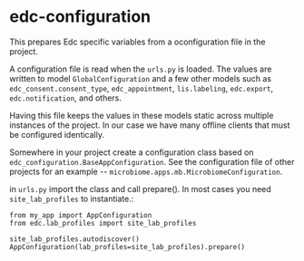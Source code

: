 # edc-configuration

This prepares Edc specific variables from a oconfiguration file in the project.

A configuration file is read when the `urls.py` is loaded. The values are written to model `GlobalConfiguration` and a few other models such as `edc_consent.consent_type`, `edc_appointment`, `lis.labeling`, `edc.export`, `edc.notification`, and others.

Having this file keeps the values in these models static across multiple instances of the project. In our case we have many offline clients that must be configured identically.

Somewhere in your project create a configuration class based on `edc_configuration.BaseAppConfiguration`. See the configuration file of other projects for an example -- `microbiome.apps.mb.MicrobiomeConfiguration`.

in `urls.py` import the class and call prepare(). In most cases you need `site_lab_profiles` to instantiate.:

    from my_app import AppConfiguration
    from edc.lab_profiles import site_lab_profiles
    
    site_lab_profiles.autodiscover()
    AppConfiguration(lab_profiles=site_lab_profiles).prepare()

